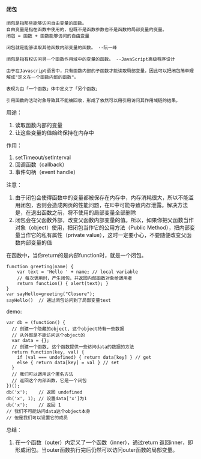 #### 闭包

```
闭包是指那些能够访问自由变量的函数。
自由变量是指在函数中使用的，但既不是函数参数也不是函数的局部变量的变量。
闭包 = 函数 + 函数能够访问的自由变量

闭包就是能够读取其他函数内部变量的函数。 --阮一峰

闭包是指有权访问另一个函数作用域中的变量的函数。 --JavaScript高级程序设计

由于在Javascript语言中，只有函数内部的子函数才能读取局部变量，因此可以把闭包简单理解成"定义在一个函数内部的函数"。

表现为由「一个函数」体中定义了「另个函数」

引用函数的活动对象导致其不能被回收，形成了依然可以用引用访问其作用域链的结果。
```


用途：
1. 读取函数内部的变量
2. 让这些变量的值始终保持在内存中

作用：
1. setTimeout/setInterval
2. 回调函数（callback）
3. 事件句柄（event handle）

注意：
1. 由于闭包会使得函数中的变量都被保存在内存中，内存消耗很大，所以不能滥用闭包，否则会造成网页的性能问题，在IE中可能导致内存泄露。解决方法是，在退出函数之前，将不使用的局部变量全部删除
2. 闭包会在父函数外部，改变父函数内部变量的值。所以，如果你把父函数当作对象（object）使用，把闭包当作它的公用方法（Public Method），把内部变量当作它的私有属性（private value），这时一定要小心，不要随便改变父函数内部变量的值


在函数中，当你return的是内部function时，就是一个闭包。

```
function greeting(name) {
    var text = 'Hello ' + name; // local variable
    // 每次调用时，产生闭包，并返回内部函数对象给调用者
    return function() { alert(text); }
}
var sayHello=greeting("Closure");
sayHello()  // 通过闭包访问到了局部变量text
```

demo:

```
var db = (function() {
  // 创建一个隐藏的object, 这个object持有一些数据
  // 从外部是不能访问这个object的
  var data = {};
  // 创建一个函数, 这个函数提供一些访问data的数据的方法
  return function(key, val) {
    if (val === undefined) { return data[key] } // get
    else { return data[key] = val } // set
  }
  // 我们可以调用这个匿名方法
  // 返回这个内部函数，它是一个闭包
})();
db('x');    // 返回 undefined
db('x', 1); // 设置data['x']为1
db('x');    // 返回 1
// 我们不可能访问data这个object本身
// 但是我们可以设置它的成员
```

总结：
1. 在一个函数（outer）内定义了一个函数（inner），通过return 返回inner，即形成闭包。当outer函数执行完后仍然可以访问outer函数的局部变量。